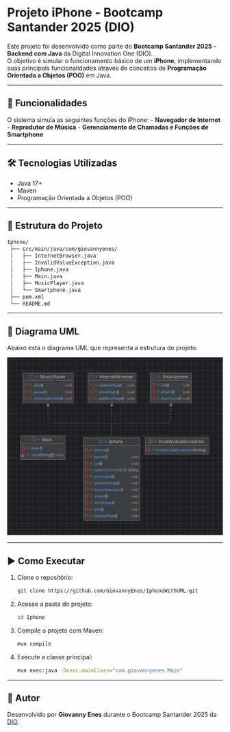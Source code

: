# Projeto iPhone - Bootcamp Santander 2025 (DIO)

Este projeto foi desenvolvido como parte do **Bootcamp Santander 2025 -
Backend com Java** da Digital Innovation One (DIO).\
O objetivo é simular o funcionamento básico de um **iPhone**,
implementando suas principais funcionalidades através de conceitos de
**Programação Orientada a Objetos (POO)** em Java.

------------------------------------------------------------------------

## 📱 Funcionalidades

O sistema simula as seguintes funções do iPhone: - **Navegador de
Internet** - **Reprodutor de Música** - **Gerenciamento de Chamadas e
Funções de Smartphone**

------------------------------------------------------------------------

## 🛠️ Tecnologias Utilizadas

-   Java 17+
-   Maven
-   Programação Orientada a Objetos (POO)

------------------------------------------------------------------------

## 📂 Estrutura do Projeto

    Iphone/
     ├── src/main/java/com/giovannyenes/
     │   ├── InternetBrowser.java
     │   ├── InvalidValueException.java
     │   ├── Iphone.java
     │   ├── Main.java
     │   ├── MusicPlayer.java
     │   └── Smartphone.java
     ├── pom.xml
     └── README.md

------------------------------------------------------------------------

## 📖 Diagrama UML

Abaixo está o diagrama UML que representa a estrutura do projeto:

![alt text](<Captura de tela 2025-08-27 142737.png>)

------------------------------------------------------------------------

## ▶️ Como Executar

1.  Clone o repositório:

    ``` bash
    git clone https://github.com/GiovannyEnes/IphoneWithUML.git
    ```

2.  Acesse a pasta do projeto:

    ``` bash
    cd Iphone
    ```

3.  Compile o projeto com Maven:

    ``` bash
    mvn compile
    ```

4.  Execute a classe principal:

    ``` bash
    mvn exec:java -Dexec.mainClass="com.giovannyenes.Main"
    ```

------------------------------------------------------------------------

## 📌 Autor

Desenvolvido por **Giovanny Enes** durante o Bootcamp Santander 2025 da
[DIO](https://www.dio.me).

